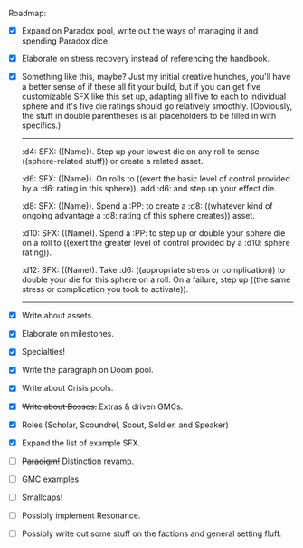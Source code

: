 Roadmap:
- [x] Expand on Paradox pool, write out the ways of managing it and spending Paradox dice.
- [x] Elaborate on stress recovery instead of referencing the handbook.
- [x] 
  Something like this, maybe? Just my initial creative hunches, you'll have a better sense of if these all fit your build, but if you can get five customizable SFX like this set up, adapting all five to each to individual sphere and it's five die ratings should go relatively smoothly. (Obviously, the stuff in double parentheses is all placeholders to be filled in with specifics.)

    --- 
    :d4:
    SFX: ((Name)). Step up your lowest die on any roll to sense ((sphere-related stuff)) or create a related asset.

    :d6:
    SFX: ((Name)). On rolls to ((exert the basic level of control provided by a :d6: rating in this sphere)), add :d6: and step up your effect die.

    :d8:
    SFX: ((Name)). Spend a :PP: to create a :d8: ((whatever kind of ongoing advantage a :d8: rating of this sphere creates)) asset.

    :d10:
    SFX: ((Name)). Spend a :PP: to step up or double your sphere die on a roll to ((exert the greater level of control provided by a :d10: sphere rating)).

    :d12:
    SFX: ((Name)). Take :d6: ((appropriate stress or complication)) to double your die for this sphere on a roll. On a failure, step up ((the same stress or complication you took to activate)). 

    ---
    
- [x] Write about assets.
- [x] Elaborate on milestones.
- [x] Specialties!
- [x] Write the paragraph on Doom pool.
- [x] Write about Crisis pools.
- [x] ~~Write about Bosses.~~ Extras & driven GMCs.
- [x] Roles (Scholar, Scoundrel, Scout, Soldier, and Speaker)
- [x] Expand the list of example SFX.
- [ ] ~~Paradigm!~~ Distinction revamp.
- [ ] GMC examples.
- [ ] Smallcaps!
- [ ] Possibly implement Resonance.
- [ ] Possibly write out some stuff on the factions and general setting fluff.

